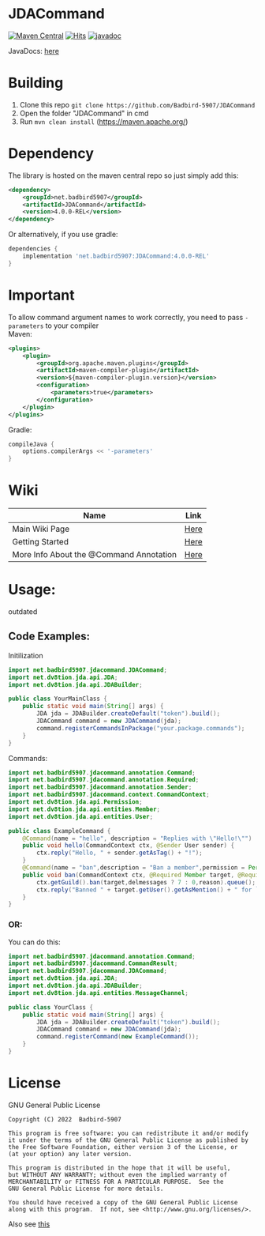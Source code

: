 # JDACommand
[![Maven Central](https://img.shields.io/maven-central/v/net.badbird5907/JDACommand.svg?label=Maven%20Central&style=for-the-badge)](https://search.maven.org/search?q=g:%22net.badbird5907%22%20AND%20a:%22JDACommand%22)
[![Hits](https://hits.seeyoufarm.com/api/count/incr/badge.svg?url=https%3A%2F%2Fgithub.com%2FBadbird-5907%2FJDACommand&count_bg=%236EFF00&title_bg=%23555555&icon=&icon_color=%23E7E7E7&title=Views+%28as+of+21%2F05%2F06%29&edge_flat=true)](https://hits.seeyoufarm.com)
[![javadoc](https://javadoc.io/badge2/net.badbird5907/JDACommand/javadoc.svg)](https://javadoc.io/doc/net.badbird5907/JDACommand)

JavaDocs: [here](https://www.javadoc.io/doc/net.badbird5907/JDACommand/latest/index.html)



# Building
1. Clone this repo `git clone https://github.com/Badbird-5907/JDACommand`
2. Open the folder "JDACommand" in cmd
3. Run `mvn clean install` (https://maven.apache.org/)

# Dependency
The library is hosted on the maven central repo so just simply add this:
```xml
<dependency>
    <groupId>net.badbird5907</groupId>
    <artifactId>JDACommand</artifactId>
    <version>4.0.0-REL</version>
</dependency>
```
Or alternatively, if you use gradle:
```groovy
dependencies {
    implementation 'net.badbird5907:JDACommand:4.0.0-REL'
}
```
# Important
To allow command argument names to work correctly, you need to pass `-parameters` to your compiler <br/>
Maven:
```xml
<plugins>
    <plugin>
        <groupId>org.apache.maven.plugins</groupId>
        <artifactId>maven-compiler-plugin</artifactId>
        <version>${maven-compiler-plugin.version}</version>
        <configuration>
            <parameters>true</parameters>
        </configuration>
    </plugin>
</plugins>
```
Gradle:
```groovy
compileJava {
    options.compilerArgs << '-parameters'
}
```
# Wiki
|  Name  |  Link  |
|---|---|
|  Main Wiki Page  |  [Here](https://github.com/Badbird-5907/JDACommand/wiki)  |
|  Getting Started  |  [Here](https://github.com/Badbird-5907/JDACommand/wiki/Getting-Started)  |
|  More Info About the @Command Annotation  |  [Here](https://github.com/Badbird-5907/JDACommand/wiki/The-@Command-Annotation---In-Depth)  |


# Usage:
outdated
<!-- TODO: outdated -->

## Code Examples:

Initilization
```java
import net.badbird5907.jdacommand.JDACommand;
import net.dv8tion.jda.api.JDA;
import net.dv8tion.jda.api.JDABuilder;

public class YourMainClass {
    public static void main(String[] args) {
        JDA jda = JDABuilder.createDefault("token").build();
        JDACommand command = new JDACommand(jda);
        command.registerCommandsInPackage("your.package.commands");
    }
}

```
Commands:
```java
import net.badbird5907.jdacommand.annotation.Command;
import net.badbird5907.jdacommand.annotation.Required;
import net.badbird5907.jdacommand.annotation.Sender;
import net.badbird5907.jdacommand.context.CommandContext;
import net.dv8tion.jda.api.Permission;
import net.dv8tion.jda.api.entities.Member;
import net.dv8tion.jda.api.entities.User;

public class ExampleCommand {
    @Command(name = "hello", description = "Replies with \"Hello!\"")
    public void hello(CommandContext ctx, @Sender User sender) {
        ctx.reply("Hello, " + sender.getAsTag() + "!");
    }
    @Command(name = "ban",description = "Ban a member",permission = Permission.BAN_MEMBERS)
    public void ban(CommandContext ctx, @Required Member target, @Required String reason, boolean delmessages) {
        ctx.getGuild().ban(target,delmessages ? 7 : 0,reason).queue();
        ctx.reply("Banned " + target.getUser().getAsMention() + " for `" + reason + "`!");
    }
}

```
### OR:

You can do this:

```java
import net.badbird5907.jdacommand.annotation.Command;
import net.badbird5907.jdacommand.CommandResult;
import net.badbird5907.jdacommand.JDACommand;
import net.dv8tion.jda.api.JDA;
import net.dv8tion.jda.api.JDABuilder;
import net.dv8tion.jda.api.entities.MessageChannel;

public class YourClass {
    public static void main(String[] args) {
        JDA jda = JDABuilder.createDefault("token").build();
        JDACommand command = new JDACommand(jda);
        command.registerCommand(new ExampleCommand());
    }
}
```


# License
GNU General Public License
```
Copyright (C) 2022  Badbird-5907

This program is free software: you can redistribute it and/or modify
it under the terms of the GNU General Public License as published by
the Free Software Foundation, either version 3 of the License, or
(at your option) any later version.

This program is distributed in the hope that it will be useful,
but WITHOUT ANY WARRANTY; without even the implied warranty of
MERCHANTABILITY or FITNESS FOR A PARTICULAR PURPOSE.  See the
GNU General Public License for more details.

You should have received a copy of the GNU General Public License
along with this program.  If not, see <http://www.gnu.org/licenses/>.
```
Also see [this](/blob/master/license.md)
